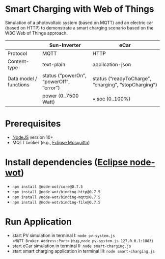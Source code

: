 # Smart Charging with Web of Things
Simulation of a photovoltaic system (based on MQTT) and an electric car (based on HTTP) to demonstrate a smart charging scenario based on the W3C Web of Things approach.

| |Sun-Inverter|eCar|
--- | --- | ---
|Protocol|MQTT|HTTP|
|Content-type|text-plain|application-json|
|Data model / functions|status (“powerOn”, “powerOff”, “error”)| status (“readyToCharge”, “charging”, “stopCharging”)|
| |power (0..7500 Watt)| •	soc (0..100%)|


# Prerequisites
* [NodeJS](https://nodejs.org/) version 10+
* MQTT broker (e.g., [Eclipse Mosquitto](http://mosquitto.org/))

# Install dependencies ([Eclipse node-wot](https://github.com/eclipse/thingweb.node-wot/))
* `npm install @node-wot/core@0.7.5`
* `npm install @node-wot/binding-http@0.7.5`
* `npm install @node-wot/binding-mqtt@0.7.5`
* `npm install @node-wot/binding-file@0.7.5`

# Run Application
* start PV simulation in terminal I: `node pv-system.js <MQTT_Broker_Address:Port>` (e.g.,`node pv-system.js 127.0.0.1:1883`) 
* start eCar simulation in terminal II: `node smart-charging.js` 
* start smart charging application in terminal III: `node smart-charging.js` 


